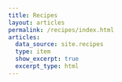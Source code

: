 ```yaml
---
title: Recipes
layout: articles
permalink: /recipes/index.html
articles:
  data_source: site.recipes
  type: item
  show_excerpt: true
  excerpt_type: html
---
```

